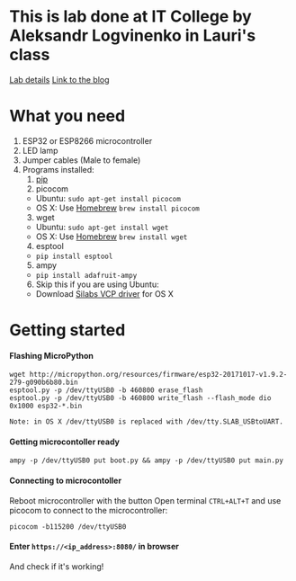 # This is lab done at IT College by Aleksandr Logvinenko in Lauri's class

[Lab details](https://wiki.itcollege.ee/index.php/Category:I600_Introduction_to_Computers_and_Informatics#Assignment:_Set_up_basic_IoT_scenario)
[Link to the blog](https://lauri.võsandi.com/2017/06/espressif.html)

# What you need
1. ESP32 or ESP8266 microcontroller
2. LED lamp
3. Jumper cables (Male to female)
4. Programs installed:
   1. [pip](https://pip.pypa.io/en/stable/)
   2. picocom
     * Ubuntu: `sudo apt-get install picocom`
     * OS X: Use [Homebrew](https://brew.sh/) `brew install picocom`
   3. wget
     * Ubuntu: `sudo apt-get install wget`
     * OS X: Use [Homebrew](https://brew.sh/) `brew install wget`
   4. esptool
     * `pip install esptool`
   5. ampy
     * `pip install adafruit-ampy`
   6. Skip this if you are using Ubuntu:
     * Download [Silabs VCP driver](https://www.silabs.com/products/development-tools/software/usb-to-uart-bridge-vcp-drivers) for OS X 


# Getting started
#### Flashing MicroPython
    wget http://micropython.org/resources/firmware/esp32-20171017-v1.9.2-279-g090b6b80.bin
    esptool.py -p /dev/ttyUSB0 -b 460800 erase_flash
    esptool.py -p /dev/ttyUSB0 -b 460800 write_flash --flash_mode dio 0x1000 esp32-*.bin
    
    Note: in OS X /dev/ttyUSB0 is replaced with /dev/tty.SLAB_USBtoUART.
#### Getting microcontoller ready
    ampy -p /dev/ttyUSB0 put boot.py && ampy -p /dev/ttyUSB0 put main.py
#### Connecting to microcontoller
Reboot microcontroller with the button
Open terminal `CTRL+ALT+T` and use picocom to connect to the microcontroller:

    picocom -b115200 /dev/ttyUSB0
#### Enter `https://<ip_address>:8080/` in browser
And check if it's working!


